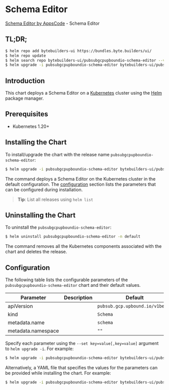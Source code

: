 # Schema Editor

[Schema Editor by AppsCode](https://byte.builders) - Schema Editor

## TL;DR;

```bash
$ helm repo add bytebuilders-ui https://bundles.byte.builders/ui/
$ helm repo update
$ helm search repo bytebuilders-ui/pubsubgcpupboundio-schema-editor --version=v0.4.18
$ helm upgrade -i pubsubgcpupboundio-schema-editor bytebuilders-ui/pubsubgcpupboundio-schema-editor -n default --create-namespace --version=v0.4.18
```

## Introduction

This chart deploys a Schema Editor on a [Kubernetes](http://kubernetes.io) cluster using the [Helm](https://helm.sh) package manager.

## Prerequisites

- Kubernetes 1.20+

## Installing the Chart

To install/upgrade the chart with the release name `pubsubgcpupboundio-schema-editor`:

```bash
$ helm upgrade -i pubsubgcpupboundio-schema-editor bytebuilders-ui/pubsubgcpupboundio-schema-editor -n default --create-namespace --version=v0.4.18
```

The command deploys a Schema Editor on the Kubernetes cluster in the default configuration. The [configuration](#configuration) section lists the parameters that can be configured during installation.

> **Tip**: List all releases using `helm list`

## Uninstalling the Chart

To uninstall the `pubsubgcpupboundio-schema-editor`:

```bash
$ helm uninstall pubsubgcpupboundio-schema-editor -n default
```

The command removes all the Kubernetes components associated with the chart and deletes the release.

## Configuration

The following table lists the configurable parameters of the `pubsubgcpupboundio-schema-editor` chart and their default values.

|     Parameter      | Description |                  Default                   |
|--------------------|-------------|--------------------------------------------|
| apiVersion         |             | <code>pubsub.gcp.upbound.io/v1beta1</code> |
| kind               |             | <code>Schema</code>                        |
| metadata.name      |             | <code>schema</code>                        |
| metadata.namespace |             | <code>""</code>                            |


Specify each parameter using the `--set key=value[,key=value]` argument to `helm upgrade -i`. For example:

```bash
$ helm upgrade -i pubsubgcpupboundio-schema-editor bytebuilders-ui/pubsubgcpupboundio-schema-editor -n default --create-namespace --version=v0.4.18 --set apiVersion=pubsub.gcp.upbound.io/v1beta1
```

Alternatively, a YAML file that specifies the values for the parameters can be provided while
installing the chart. For example:

```bash
$ helm upgrade -i pubsubgcpupboundio-schema-editor bytebuilders-ui/pubsubgcpupboundio-schema-editor -n default --create-namespace --version=v0.4.18 --values values.yaml
```
